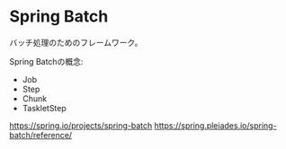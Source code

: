 # Spring Batch

バッチ処理のためのフレームワーク。

Spring Batchの概念:

- Job
- Step
- Chunk
- TaskletStep

https://spring.io/projects/spring-batch
https://spring.pleiades.io/spring-batch/reference/
